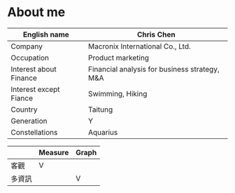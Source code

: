 # About me

|English name|Chris Chen|
|----|----|
|Company|Macronix International Co., Ltd.|
|Occupation|Product marketing|
|Interest about Finance|Financial analysis for business strategy, M&A|
|Interest except Fiance|Swimming, Hiking|
|Country|Taitung|
|Generation|Y|
|Constellations|Aquarius|


||Measure|Graph|
|---|---|---|
|客觀|V||
|多資訊||V|
